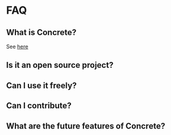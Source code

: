 # FAQ

## What is **Concrete**?

See [here](../basics/INTRO.md)

## Is it an open source project?

## Can I use it freely?

## Can I contribute?

## What are the future features of **Concrete**?

